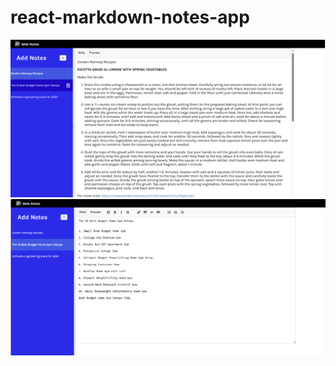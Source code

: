 # react-markdown-notes-app


![Local Image](./images/design.png)
![Local Image](./images/design2.png)
